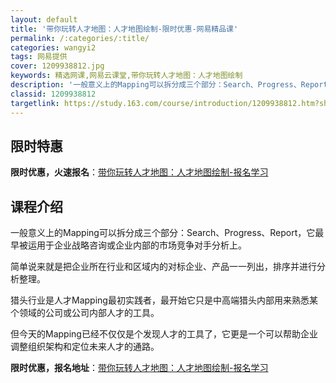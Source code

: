 ```yaml
---
layout: default
title: '带你玩转人才地图：人才地图绘制-限时优惠-网易精品课'
permalink: /:categories/:title/
categories: wangyi2
tags: 网易提供
cover: 1209938812.jpg
keywords: 精选网课,网易云课堂,带你玩转人才地图：人才地图绘制
description: '一般意义上的Mapping可以拆分成三个部分：Search、Progress、Report，它最早被运用于企业战略咨询或'
classid: 1209938812
targetlink: https://study.163.com/course/introduction/1209938812.htm?share=1&shareId=1025206652&utm_campaign=share&utm_medium=iphoneShare&utm_source=&utm_u=1025206652
---
```


## 限时特惠

**限时优惠，火速报名**：[带你玩转人才地图：人才地图绘制-报名学习](https://study.163.com/course/introduction/1209938812.htm?share=1&shareId=1025206652&utm_campaign=share&utm_medium=iphoneShare&utm_source=&utm_u=1025206652)

## 课程介绍

一般意义上的Mapping可以拆分成三个部分：Search、Progress、Report，它最早被运用于企业战略咨询或企业内部的市场竞争对手分析上。

简单说来就是把企业所在行业和区域内的对标企业、产品一一列出，排序并进行分析整理。

猎头行业是人才Mapping最初实践者，最开始它只是中高端猎头内部用来熟悉某个领域的公司或公司内部人才的工具。

但今天的Mapping已经不仅仅是个发现人才的工具了，它更是一个可以帮助企业调整组织架构和定位未来人才的通路。

**限时优惠，报名地址**：[带你玩转人才地图：人才地图绘制-报名学习](https://study.163.com/course/introduction/1209938812.htm?share=1&shareId=1025206652&utm_campaign=share&utm_medium=iphoneShare&utm_source=&utm_u=1025206652)

